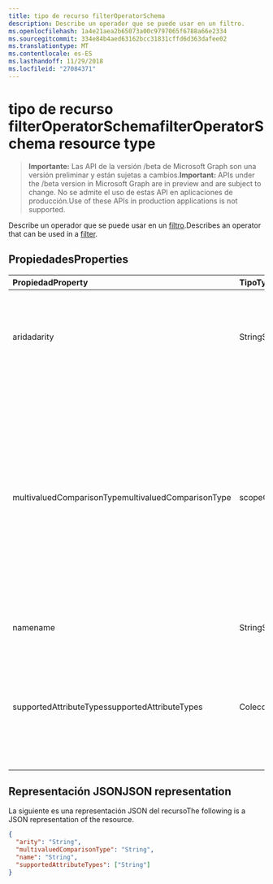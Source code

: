 ```yaml
---
title: tipo de recurso filterOperatorSchema
description: Describe un operador que se puede usar en un filtro.
ms.openlocfilehash: 1a4e21aea2b65073a00c9797065f6788a66e2334
ms.sourcegitcommit: 334e84b4aed63162bcc31831cffd6d363dafee02
ms.translationtype: MT
ms.contentlocale: es-ES
ms.lasthandoff: 11/29/2018
ms.locfileid: "27084371"
---
```

# <a name="filteroperatorschema-resource-type"></a><span data-ttu-id="a5253-103">tipo de recurso filterOperatorSchema</span><span class="sxs-lookup"><span data-stu-id="a5253-103">filterOperatorSchema resource type</span></span>

> <span data-ttu-id="a5253-104">**Importante:** Las API de la versión /beta de Microsoft Graph son una versión preliminar y están sujetas a cambios.</span><span class="sxs-lookup"><span data-stu-id="a5253-104">**Important:** APIs under the /beta version in Microsoft Graph are in preview and are subject to change.</span></span> <span data-ttu-id="a5253-105">No se admite el uso de estas API en aplicaciones de producción.</span><span class="sxs-lookup"><span data-stu-id="a5253-105">Use of these APIs in production applications is not supported.</span></span>

<span data-ttu-id="a5253-106">Describe un operador que se puede usar en un [filtro](synchronization-filter.md).</span><span class="sxs-lookup"><span data-stu-id="a5253-106">Describes an operator that can be used in a [filter](synchronization-filter.md).</span></span>

## <a name="properties"></a><span data-ttu-id="a5253-107">Propiedades</span><span class="sxs-lookup"><span data-stu-id="a5253-107">Properties</span></span>

| <span data-ttu-id="a5253-108">Propiedad</span><span class="sxs-lookup"><span data-stu-id="a5253-108">Property</span></span>                   | <span data-ttu-id="a5253-109">Tipo</span><span class="sxs-lookup"><span data-stu-id="a5253-109">Type</span></span>                      | <span data-ttu-id="a5253-110">Descripción</span><span class="sxs-lookup"><span data-stu-id="a5253-110">Description</span></span>    |
|:---------------------------|:--------------------------|:---------------|
|<span data-ttu-id="a5253-111">aridad</span><span class="sxs-lookup"><span data-stu-id="a5253-111">arity</span></span>                       |<span data-ttu-id="a5253-112">String</span><span class="sxs-lookup"><span data-stu-id="a5253-112">String</span></span>          |<span data-ttu-id="a5253-113">Aridad del operador.</span><span class="sxs-lookup"><span data-stu-id="a5253-113">Arity of the operator.</span></span> <span data-ttu-id="a5253-114">Los valores posibles son: `Binary` y `Unary`.</span><span class="sxs-lookup"><span data-stu-id="a5253-114">Possible values are: `Binary`, `Unary`.</span></span> <span data-ttu-id="a5253-115">El valor predeterminado es `Binary`.</span><span class="sxs-lookup"><span data-stu-id="a5253-115">The default is `Binary`.</span></span>|
|<span data-ttu-id="a5253-116">multivaluedComparisonType</span><span class="sxs-lookup"><span data-stu-id="a5253-116">multivaluedComparisonType</span></span>   |<span data-ttu-id="a5253-117">scopeOperatorMultiValuedComparisonType</span><span class="sxs-lookup"><span data-stu-id="a5253-117">scopeOperatorMultiValuedComparisonType</span></span>          |<span data-ttu-id="a5253-118">Los valores posibles son: `All` y `Any`.</span><span class="sxs-lookup"><span data-stu-id="a5253-118">Possible values are: `All`, `Any`.</span></span> <span data-ttu-id="a5253-119">Se aplica sólo a los atributos de múltiples valores.</span><span class="sxs-lookup"><span data-stu-id="a5253-119">Applies only to multivalued attributes.</span></span> <span data-ttu-id="a5253-120">`All`significa que todos los valores deben satisfacer la condición.</span><span class="sxs-lookup"><span data-stu-id="a5253-120">`All` means that all values must satisfy the condition.</span></span> <span data-ttu-id="a5253-121">`Any`significa que tiene al menos un valor satisfacer la condición.</span><span class="sxs-lookup"><span data-stu-id="a5253-121">`Any` means that at least one value has to satisfy the condition.</span></span> <span data-ttu-id="a5253-122">El valor predeterminado es `All`.</span><span class="sxs-lookup"><span data-stu-id="a5253-122">The default is `All`.</span></span>|
|<span data-ttu-id="a5253-123">name</span><span class="sxs-lookup"><span data-stu-id="a5253-123">name</span></span>                        |<span data-ttu-id="a5253-124">String</span><span class="sxs-lookup"><span data-stu-id="a5253-124">String</span></span>                     |<span data-ttu-id="a5253-125">Nombre del operador.</span><span class="sxs-lookup"><span data-stu-id="a5253-125">Operator name.</span></span> |
|<span data-ttu-id="a5253-126">supportedAttributeTypes</span><span class="sxs-lookup"><span data-stu-id="a5253-126">supportedAttributeTypes</span></span>     |<span data-ttu-id="a5253-127">Colección String</span><span class="sxs-lookup"><span data-stu-id="a5253-127">String collection</span></span>         |<span data-ttu-id="a5253-128">Tipos admitidos por el operador de atributo.</span><span class="sxs-lookup"><span data-stu-id="a5253-128">Attribute types supported by the operator.</span></span> <span data-ttu-id="a5253-129">Los valores posibles son: `Boolean`, `Binary`, `Reference`, `Integer` y `String`.</span><span class="sxs-lookup"><span data-stu-id="a5253-129">Possible values are: `Boolean`, `Binary`, `Reference`, `Integer`, `String`.</span></span>|

## <a name="json-representation"></a><span data-ttu-id="a5253-130">Representación JSON</span><span class="sxs-lookup"><span data-stu-id="a5253-130">JSON representation</span></span>

<span data-ttu-id="a5253-131">La siguiente es una representación JSON del recurso</span><span class="sxs-lookup"><span data-stu-id="a5253-131">The following is a JSON representation of the resource.</span></span>

<!-- {
  "blockType": "resource",
  "optionalProperties": [

  ],
  "@odata.type": "microsoft.graph.filterOperatorSchema"
}-->

```json
{
  "arity": "String",
  "multivaluedComparisonType": "String",
  "name": "String",
  "supportedAttributeTypes": ["String"]
}

```

<!-- uuid: 8fcb5dbc-d5aa-4681-8e31-b001d5168d79
2015-10-25 14:57:30 UTC -->
<!-- {
  "type": "#page.annotation",
  "description": "filterOperatorSchema resource",
  "keywords": "",
  "section": "documentation",
  "tocPath": ""
}-->